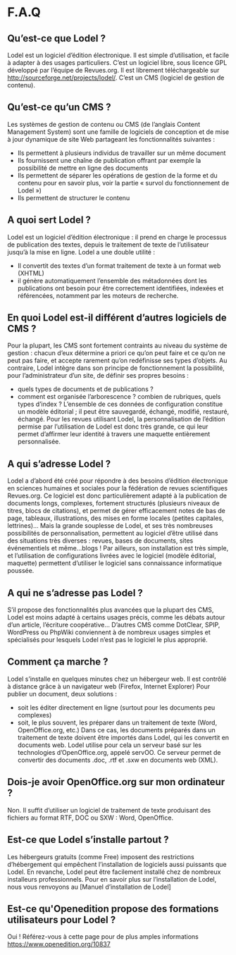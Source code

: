 F.A.Q
=====

Qu’est-ce que Lodel ?
---------------------

Lodel est un logiciel d’édition électronique. Il est simple d’utilisation, et facile à adapter à des usages particuliers. 
C’est un logiciel libre, sous licence GPL développé par l’équipe de Revues.org. Il est librement téléchargeable sur <http://sourceforge.net/projects/lodel/>. C’est un CMS (logiciel de gestion de contenu).

Qu’est-ce qu’un CMS ?
---------------------

Les systèmes de gestion de contenu ou CMS (de l’anglais Content Management System) sont une famille de logiciels de conception et de mise à jour dynamique de site Web partageant les fonctionnalités suivantes :
- Ils permettent à plusieurs individus de travailler sur un même document
- Ils fournissent une chaîne de publication offrant par exemple la possibilité de mettre en ligne des documents
- Ils permettent de séparer les opérations de gestion de la forme et du contenu pour en savoir plus, voir la partie « survol du fonctionnement de Lodel »)
- Ils permettent de structurer le contenu

A quoi sert Lodel ?
-------------------
Lodel est un logiciel d’édition électronique : il prend en charge le processus de publication des textes, depuis le traitement de texte de l’utilisateur jusqu’à la mise en ligne.
Lodel a une double utilité :
- Il convertit des textes d’un format traitement de texte à un format web (XHTML)
- il génère automatiquement l’ensemble des métadonnées dont les publications ont besoin pour être correctement identifiées, indexées et référencées, notamment par les moteurs de recherche.

En quoi Lodel est-il différent d’autres logiciels de CMS ?
----------------------------------------------------------

Pour la plupart, les CMS sont fortement contraints au niveau du système de gestion : chacun d’eux détermine a priori ce qu’on peut faire et ce qu’on ne peut pas faire, et accepte rarement qu’on redéfinisse ses types d’objets.
Au contraire, Lodel intègre dans son principe de fonctionnement la possibilité, pour l’administrateur d’un site, de définir ses propres besoins :
- quels types de documents et de publications ?
- comment est organisée l’arborescence ? combien de rubriques, quels types d’index ?
L’ensemble de ces données de configuration constitue un modèle éditorial ; il peut être sauvegardé, échangé, modifié, restauré, échangé.
Pour les revues utilisant Lodel, la personnalisation de l’édition permise par l’utilisation de Lodel est donc très grande, ce qui leur permet d’affirmer leur identité à travers une maquette entièrement personnalisée.

A qui s’adresse Lodel ?
-----------------------

Lodel a d’abord été créé pour répondre à des besoins d’édition électronique en sciences humaines et sociales pour la fédération de revues scientifiques Revues.org.
Ce logiciel est donc particulièrement adapté à la publication de documents longs, complexes, fortement structurés (plusieurs niveaux de titres, blocs de citations), et permet de gérer efficacement notes de bas de page, tableaux, illustrations, des mises en forme locales (petites capitales, lettrines)…
Mais la grande souplesse de Lodel, et ses très nombreuses possibilités de personnalisation, permettent au logiciel d’être utilisé dans des situations très diverses : revues, bases de documents, sites événementiels et même…blogs !
Par ailleurs, son installation est très simple, et l’utilisation de configurations livrées avec le logiciel (modèle éditorial, maquette) permettent d’utiliser le logiciel sans connaissance informatique poussée.

A qui ne s’adresse pas Lodel ?
------------------------------

S’il propose des fonctionnalités plus avancées que la plupart des CMS, Lodel est moins adapté à certains usages précis, comme les débats autour d’un article, l’écriture coopérative… D’autres CMS comme DotClear, SPIP, WordPress ou PhpWiki conviennent à de nombreux usages simples et spécialisés pour lesquels Lodel n’est pas le logiciel le plus approprié.

Comment ça marche ?
-------------------

Lodel s’installe en quelques minutes chez un hébergeur web. Il est contrôlé à distance grâce à un navigateur web (Firefox, Internet Explorer)
Pour publier un document, deux solutions :
- soit les éditer directement en ligne (surtout pour les documents peu complexes)
- soit, le plus souvent, les préparer dans un traitement de texte (Word, OpenOffice.org, etc.)
Dans ce cas, les documents préparés dans un traitement de texte doivent être importés dans Lodel, qui les convertit en documents web. Lodel utilise pour cela un serveur basé sur les technologies d’OpenOffice.org, appelé servOO. Ce serveur permet de convertir des documents .doc, .rtf et .sxw en documents web (XML).

Dois-je avoir OpenOffice.org sur mon ordinateur ?
-------------------------------------------------

Non. Il suffit d’utiliser un logiciel de traitement de texte produisant des fichiers au format RTF, DOC ou SXW : Word, OpenOffice.

Est-ce que Lodel s’installe partout ?
-------------------------------------

Les hébergeurs gratuits (comme Free) imposent des restrictions d’hébergement qui empêchent l’installation de logiciels aussi puissants que Lodel. En revanche, Lodel peut être facilement installé chez de nombreux installeurs professionnels.
Pour en savoir plus sur l’installation de Lodel, nous vous renvoyons au [Manuel d’installation de Lodel]

Est-ce qu'Openedition propose des formations utilisateurs pour Lodel ?
----------------------------------------------------------------------

Oui ! Référez-vous à cette page pour de plus amples informations <https://www.openedition.org/10837>
